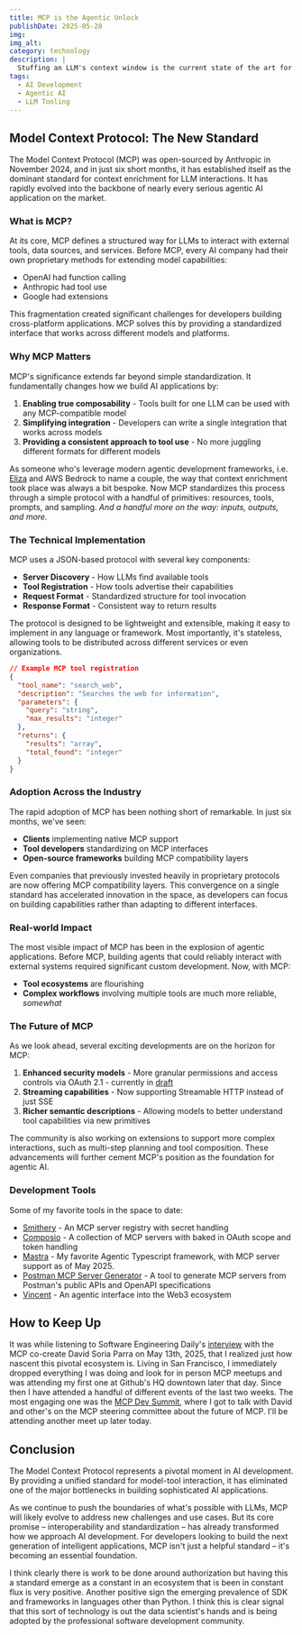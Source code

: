 ```yaml
---
title: MCP is the Agentic Unlock
publishDate: 2025-05-28
img:
img_alt:
category: technology
description: |
  Stuffing an LLM's context window is the current state of the art for agentic applications, now the community has settled on a ubiquitous and interoperable way to do it.
tags:
  - AI Development
  - Agentic AI
  - LLM Tooling
---
```


## Model Context Protocol: The New Standard

The Model Context Protocol (MCP) was open-sourced by Anthropic in November 2024, and in just six short months, it has established itself as the dominant standard for context enrichment for LLM interactions. It has rapidly evolved into the backbone of nearly every serious agentic AI application on the market.

### What is MCP?

At its core, MCP defines a structured way for LLMs to interact with external tools, data sources, and services. Before MCP, every AI company had their own proprietary methods for extending model capabilities:

- OpenAI had function calling
- Anthropic had tool use
- Google had extensions

This fragmentation created significant challenges for developers building cross-platform applications. MCP solves this by providing a standardized interface that works across different models and platforms.

### Why MCP Matters

MCP's significance extends far beyond simple standardization. It fundamentally changes how we build AI applications by:

1. **Enabling true composability** - Tools built for one LLM can be used with any MCP-compatible model
2. **Simplifying integration** - Developers can write a single integration that works across models
3. **Providing a consistent approach to tool use** - No more juggling different formats for different models

As someone who's leverage modern agentic development frameworks, i.e. [Eliza](https://github.com/ai16z/eliza) and AWS Bedrock to name a couple, the way that context enrichment took place was always a bit bespoke. Now MCP standardizes this process through a simple protocol with a handful of primitives: resources, tools, prompts, and sampling. _And a handful more on the way: inputs, outputs, and more._

### The Technical Implementation

MCP uses a JSON-based protocol with several key components:

- **Server Discovery** - How LLMs find available tools
- **Tool Registration** - How tools advertise their capabilities
- **Request Format** - Standardized structure for tool invocation
- **Response Format** - Consistent way to return results

The protocol is designed to be lightweight and extensible, making it easy to implement in any language or framework. Most importantly, it's stateless, allowing tools to be distributed across different services or even organizations.

```json
// Example MCP tool registration
{
  "tool_name": "search_web",
  "description": "Searches the web for information",
  "parameters": {
    "query": "string",
    "max_results": "integer"
  },
  "returns": {
    "results": "array",
    "total_found": "integer"
  }
}
```

### Adoption Across the Industry

The rapid adoption of MCP has been nothing short of remarkable. In just six months, we've seen:

- **Clients** implementing native MCP support
- **Tool developers** standardizing on MCP interfaces
- **Open-source frameworks** building MCP compatibility layers

Even companies that previously invested heavily in proprietary protocols are now offering MCP compatibility layers. This convergence on a single standard has accelerated innovation in the space, as developers can focus on building capabilities rather than adapting to different interfaces.

### Real-world Impact

The most visible impact of MCP has been in the explosion of agentic applications. Before MCP, building agents that could reliably interact with external systems required significant custom development. Now, with MCP:

- **Tool ecosystems** are flourishing
- **Complex workflows** involving multiple tools are much more reliable, _somewhat_

### The Future of MCP

As we look ahead, several exciting developments are on the horizon for MCP:

1. **Enhanced security models** - More granular permissions and access controls via OAuth 2.1 - currently in [draft](https://modelcontextprotocol.io/specification/draft/basic/authorization)
2. **Streaming capabilities** - Now supporting Streamable HTTP instead of just SSE
3. **Richer semantic descriptions** - Allowing models to better understand tool capabilities via new primitives

The community is also working on extensions to support more complex interactions, such as multi-step planning and tool composition. These advancements will further cement MCP's position as the foundation for agentic AI.

### Development Tools

Some of my favorite tools in the space to date:

- [Smithery](https://smithery.ai/) - An MCP server registry with secret handling
- [Composio](https://composio.dev/) - A collection of MCP servers with baked in OAuth scope and token handling
- [Mastra](https://mastra.ai/en/examples/agents/deploying-mcp-server) - My favorite Agentic Typescript framework, with MCP server support as of May 2025.
- [Postman MCP Server Generator](https://www.postman.com/explore/agent-generator) - A tool to generate MCP servers from Postman's public APIs and OpenAPI specifications
- [Vincent](https://docs.heyvincent.ai/documents/AI_Integration.html) - An agentic interface into the Web3 ecosystem

## How to Keep Up

It was while listening to Software Engineering Daily's [interview](https://softwareengineeringdaily.com/2025/05/13/anthropic-and-the-model-context-protocol-with-david-soria-parra/) with the MCP co-create David Soria Parra on May 13th, 2025, that I realized just how nascent this pivotal ecosystem is. Living in San Francisco, I immediately dropped everything I was doing and look for in person MCP meetups and was attending my first one at Github's HQ downtown later that day. Since then I have attended a handful of different events of the last two weeks. The most engaging one was the [MCP Dev Summit](https://mcpdevsummit.ai/), where I got to talk with David and other's on the MCP steering committee about the future of MCP. I'll be attending another meet up later today.

## Conclusion

The Model Context Protocol represents a pivotal moment in AI development. By providing a unified standard for model-tool interaction, it has eliminated one of the major bottlenecks in building sophisticated AI applications.

As we continue to push the boundaries of what's possible with LLMs, MCP will likely evolve to address new challenges and use cases. But its core promise – interoperability and standardization – has already transformed how we approach AI development. For developers looking to build the next generation of intelligent applications, MCP isn't just a helpful standard – it's becoming an essential foundation.

I think clearly there is work to be done around authorization but having this a standard emerge as a constant in an ecosystem that is been in constant flux is very positive. Another positive sign the emerging prevalence of SDK and frameworks in languages other than Python. I think this is clear signal that this sort of technology is out the data scientist's hands and is being adopted by the professional software development community.
